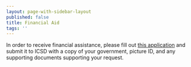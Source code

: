 ```yaml
---
layout: page-with-sidebar-layout
published: false
title: Financial Aid
tags: ''
---
```

In order to receive financial assistance, please fill out [this application](https://drive.google.com/drive/folders/1WJhf60dHzXnKXo4_3Xmv8th4K6uSUwB1?usp=sharing) and submit it to ICSD with a copy of your government, picture ID, and any supporting documents supporting your request.
